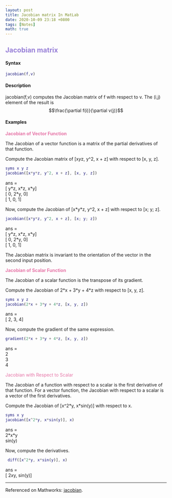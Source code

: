 ```yaml
---
layout: post
title: Jacobian matrix In MatLab
date: 2020-10-09 23:18 +0800
tags: [Notes]
math: true
---
```


<!-- Global site tag (gtag.js) - Google Analytics -->
  <script async src="https://www.googletagmanager.com/gtag/js?id=G-TG0XJZG53F"></script>
  <script>
    window.dataLayer = window.dataLayer || [];
    function gtag(){dataLayer.push(arguments);}
    gtag('js', new Date());

    gtag('config', 'G-TG0XJZG53F');
  </script>


## <font color= 977FD7> Jacobian matrix</font>

#### Syntax
```matlab
jacobian(f,v)
```

#### Description
jacobian(f,v) computes the Jacobian matrix of f with respect to v. The (i,j) element of the result is $$\frac{\partial f(i)}{\partial v(j)}$$

#### Examples
**<font color= E675A7> Jacobian of Vector Function</font>**

The Jacobian of a vector function is a matrix of the partial derivatives of that function.

Compute the Jacobian matrix of [x*y*z, y^2, x + z] with respect to [x, y, z].

```matlab
syms x y z
jacobian([x*y*z, y^2, x + z], [x, y, z])
```
ans =\
[ y\*z, x\*z, x\*y]\
[   0, 2\*y,   0]\
[   1,   0,   1]

Now, compute the Jacobian of [x\*y\*z, y^2, x + z] with respect to [x; y; z].

```matlab
jacobian([x*y*z, y^2, x + z], [x; y; z])
```
ans =\
[ y\*z, x\*z, x\*y]\
[   0, 2\*y,   0]\
[   1,   0,   1]

The Jacobian matrix is invariant to the orientation of the vector in the second input position.

**<font color= E675A7> Jacobian of Scalar Function</font>**

The Jacobian of a scalar function is the transpose of its gradient.

Compute the Jacobian of 2\*x + 3\*y + 4\*z with respect to [x, y, z].

```matlab
syms x y z
jacobian(2*x + 3*y + 4*z, [x, y, z])
```
ans =\
[ 2, 3, 4]

Now, compute the gradient of the same expression.

```matlab
gradient(2*x + 3*y + 4*z, [x, y, z])
```

ans =\
2\
3\
4


<font color= E675A7> Jacobian with Respect to Scalar</font>

The Jacobian of a function with respect to a scalar is the first derivative of that function. For a vector function, the Jacobian with respect to a scalar is a vector of the first derivatives.

Compute the Jacobian of [x^2\*y, x\*sin(y)] with respect to x.

 ```matlab
 syms x y
 jacobian([x^2*y, x*sin(y)], x)
 ```

 ans =\
  2\*x\*y\
  sin(y)

 Now, compute the derivatives.

```matlab
 diff([x^2*y, x*sin(y)], x)
```
 ans =\
 [ 2*x*y, sin(y)]



-----------------------------------------
Referenced on Mathworks: <a href="https://www.mathworks.com/help/symbolic/jacobian.html">jacobian</a>.
